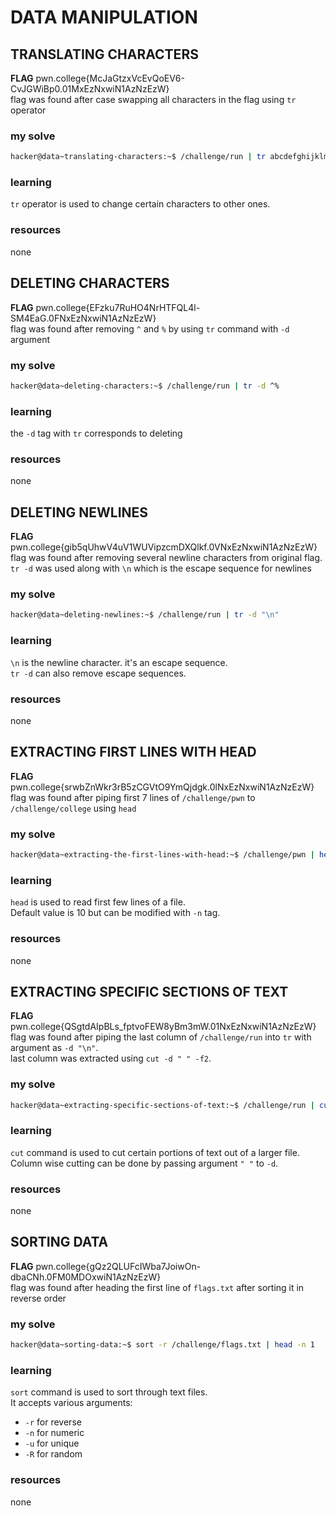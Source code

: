 # DATA MANIPULATION

## TRANSLATING CHARACTERS
**FLAG** pwn.college{McJaGtzxVcEvQoEV6-CvJGWiBp0.01MxEzNxwiN1AzNzEzW}  
flag was found after case swapping all characters in the flag using `tr` operator

### my solve
```bash
hacker@data~translating-characters:~$ /challenge/run | tr abcdefghijklmnopqrstuvwxyzABCDEFGHIJKLMNOPQRSTUVWXYZ ABCDEFGHIJKLMNOPQRSTUVWXYZabcdefghijklmnopqrstuvwxyz
```

### learning
`tr` operator is used to change certain characters to other ones.

### resources
none


## DELETING CHARACTERS
**FLAG** pwn.college{EFzku7RuHO4NrHTFQL4l-SM4EaG.0FNxEzNxwiN1AzNzEzW}  
flag was found after removing `^` and `%` by using `tr` command with `-d` argument

### my solve
```bash
hacker@data~deleting-characters:~$ /challenge/run | tr -d ^%
```

### learning
the `-d` tag with `tr` corresponds to deleting

### resources
none


## DELETING NEWLINES
**FLAG** pwn.college{gib5qUhwV4uV1WUVipzcmDXQlkf.0VNxEzNxwiN1AzNzEzW}  
flag was found after removing several newline characters from original flag.  
`tr -d` was used along with `\n` which is the escape sequence for newlines

### my solve
```bash
hacker@data~deleting-newlines:~$ /challenge/run | tr -d "\n"
```

### learning
`\n` is the newline character. it's an escape sequence.  
`tr -d` can also remove escape sequences.

### resources
none


## EXTRACTING FIRST LINES WITH HEAD
**FLAG** pwn.college{srwbZnWkr3rB5zCGVtO9YmQjdgk.0lNxEzNxwiN1AzNzEzW}  
flag was found after piping first 7 lines of `/challenge/pwn` to `/challenge/college` using `head`

### my solve
```bash
hacker@data~extracting-the-first-lines-with-head:~$ /challenge/pwn | head -n 7 | /challenge/college
```

### learning
`head` is used to read first few lines of a file.  
Default value is 10 but can be modified with `-n` tag.

### resources
none


## EXTRACTING SPECIFIC SECTIONS OF TEXT
**FLAG** pwn.college{QSgtdAIpBLs_fptvoFEW8yBm3mW.01NxEzNxwiN1AzNzEzW}  
flag was found after piping the last column of `/challenge/run` into `tr` with argument as `-d "\n"`.  
last column was extracted using `cut -d " " -f2`.

### my solve
```bash
hacker@data~extracting-specific-sections-of-text:~$ /challenge/run | cut -d " " -f2 | tr -d "\n"
```

### learning
`cut` command is used to cut certain portions of text out of a larger file.  
Column wise cutting can be done by passing argument `" "` to `-d`.

### resources
none


## SORTING DATA
**FLAG** pwn.college{gQz2QLUFcIWba7JoiwOn-dbaCNh.0FM0MDOxwiN1AzNzEzW}  
flag was found after heading the first line of `flags.txt` after sorting it in reverse order

### my solve
```bash
hacker@data~sorting-data:~$ sort -r /challenge/flags.txt | head -n 1
```

### learning
`sort` command is used to sort through text files.  
It accepts various arguments:  
- `-r` for reverse  
- `-n` for numeric  
- `-u` for unique  
- `-R` for random  

### resources
none
